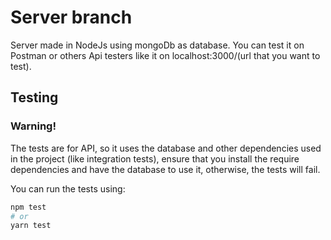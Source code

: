# Server branch
Server made in NodeJs using mongoDb as database.
You can test it on Postman or others Api testers like it on localhost:3000/(url that you want to test).

## Testing 
<h3>Warning!</h3>

The tests are for API, so it uses the database and other dependencies used in the
project (like integration tests), ensure that you install the require dependencies and have the database to use it, otherwise, the tests will fail.

You can run the tests using:
```bash
npm test 
# or
yarn test 
``` 